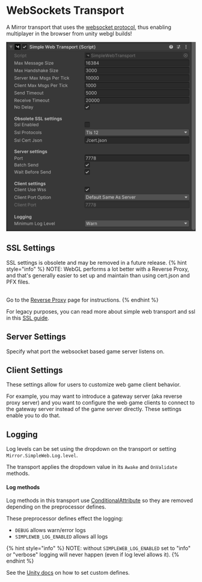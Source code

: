 # WebSockets Transport

A Mirror transport that uses the [websocket protocol](https://en.wikipedia.org/wiki/WebSocket), thus enabling multiplayer in the browser from unity webgl builds!

![Simple Web Transport Inspector](<../../../.gitbook/assets/simple-web-transport-current-inspector-view.png>)

## SSL Settings
SSL settings is obsolete and may be removed in a future release.
{% hint style="info" %}
NOTE: WebGL performs a lot better with a Reverse Proxy, and that's generally easier to set up and maintain than using cert.json and PFX files.

\
Go to the [Reverse Proxy](../reverse-proxy/) page for instructions.
{% endhint %}

For legacy purposes, you can read more about simple web transport and ssl in this [SSL guide](ssl/).

## Server Settings
Specify what port the websocket based game server listens on.

## Client Settings
These settings allow for users to customize web game client behavior.

For example, you may want to introduce a gateway server (aka reverse proxy server) and you want to configure the web game clients to connect to the gateway server instead of the game server directly. These settings enable you to do that.

## Logging <a href="#logging" id="logging"></a>

Log levels can be set using the dropdown on the transport or setting `Mirror.SimpleWeb.Log.level`.

The transport applies the dropdown value in its `Awake` and `OnValidate` methods.

#### Log methods <a href="#log-methods" id="log-methods"></a>

Log methods in this transport use [ConditionalAttribute](https://docs.microsoft.com/en-us/dotnet/api/system.diagnostics.conditionalattribute?view=netstandard-2.0) so they are removed depending on the preprocessor defines.

These preprocessor defines effect the logging:

* `DEBUG` allows warn/error logs
* `SIMPLEWEB_LOG_ENABLED` allows all logs

{% hint style="info" %}
NOTE: without `SIMPLEWEB_LOG_ENABLED` set to "info" or "verbose" logging will never happen (even if log level allows it).
{% endhint %}

See the [Unity docs](https://docs.unity3d.com/Manual/PlatformDependentCompilation.html) on how to set custom defines.
